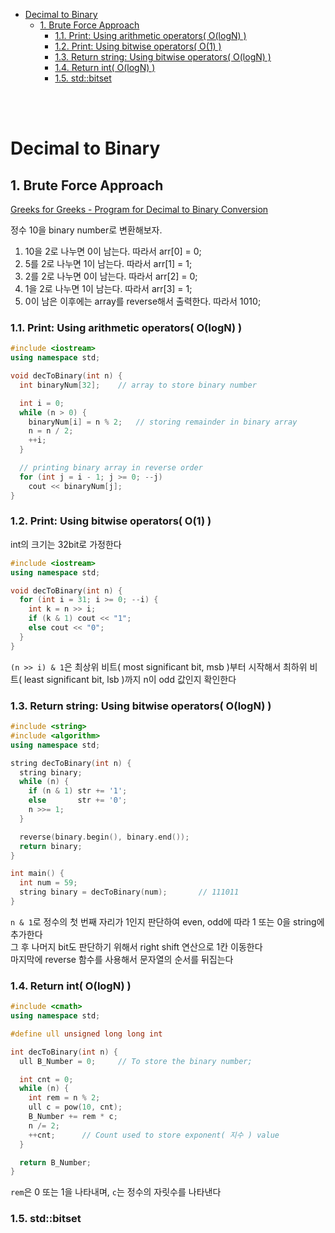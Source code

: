 - [Decimal to Binary](#decimal-to-binary)
  - [1. Brute Force Approach](#1-brute-force-approach)
    - [1.1. Print: Using arithmetic operators( O(logN) )](#11-print-using-arithmetic-operators-ologn-)
    - [1.2. Print: Using bitwise operators( O(1) )](#12-print-using-bitwise-operators-o1-)
    - [1.3. Return string: Using bitwise operators( O(logN) )](#13-return-string-using-bitwise-operators-ologn-)
    - [1.4. Return int( O(logN) )](#14-return-int-ologn-)
    - [1.5. std::bitset](#15-stdbitset)

<br><br>

# Decimal to Binary


## 1. Brute Force Approach
[ Greeks for Greeks - Program for Decimal to Binary Conversion ](https://www.geeksforgeeks.org/program-decimal-binary-conversion/)   

정수 10을 binary number로 변환해보자.   
1. 10을 2로 나누면 0이 남는다. 따라서 arr[0] = 0;
2. 5를 2로 나누면 1이 남는다. 따라서 arr[1] = 1;
3. 2를 2로 나누면 0이 남는다. 따라서 arr[2] = 0;
4. 1을 2로 나누면 1이 남는다. 따라서 arr[3] = 1;
5. 0이 남은 이후에는 array를 reverse해서 출력한다. 따라서 1010;

### 1.1. Print: Using arithmetic operators( O(logN) )
```cpp
#include <iostream>
using namespace std;

void decToBinary(int n) {
  int binaryNum[32];    // array to store binary number

  int i = 0;
  while (n > 0) {
    binaryNum[i] = n % 2;   // storing remainder in binary array
    n = n / 2;
    ++i;
  }

  // printing binary array in reverse order
  for (int j = i - 1; j >= 0; --j)
    cout << binaryNum[j];
}
```

### 1.2. Print: Using bitwise operators( O(1) )
int의 크기는 32bit로 가정한다   
```cpp
#include <iostream>
using namespace std;

void decToBinary(int n) {
  for (int i = 31; i >= 0; --i) {
    int k = n >> i;
    if (k & 1) cout << "1";
    else cout << "0";
  }
}
```
`(n >> i) & 1`은 최상위 비트( most significant bit, msb )부터 시작해서 최하위 비트( least significant bit, lsb )까지 n이 odd 값인지 확인한다   

### 1.3. Return string: Using bitwise operators( O(logN) )
```cpp
#include <string>
#include <algorithm>
using namespace std;

string decToBinary(int n) {
  string binary;
  while (n) {
    if (n & 1) str += '1';
    else       str += '0';
    n >>= 1;
  }

  reverse(binary.begin(), binary.end());  
  return binary;
}

int main() {
  int num = 59;
  string binary = decToBinary(num);       // 111011
}
```
`n & 1`로 정수의 첫 번째 자리가 1인지 판단하여 even, odd에 따라 1 또는 0을 string에 추가한다   
그 후 나머지 bit도 판단하기 위해서 right shift 연산으로 1칸 이동한다   
마지막에 reverse 함수를 사용해서 문자열의 순서를 뒤집는다   

### 1.4. Return int( O(logN) )
```cpp
#include <cmath>
using namespace std;

#define ull unsigned long long int

int decToBinary(int n) {
  ull B_Number = 0;     // To store the binary number;

  int cnt = 0;
  while (n) {
    int rem = n % 2;
    ull c = pow(10, cnt);
    B_Number += rem * c;
    n /= 2;
    ++cnt;      // Count used to store exponent( 지수 ) value
  }

  return B_Number;
}
```
`rem`은 0 또는 1을 나타내며, `c`는 정수의 자릿수를 나타낸다   

### 1.5. std::bitset